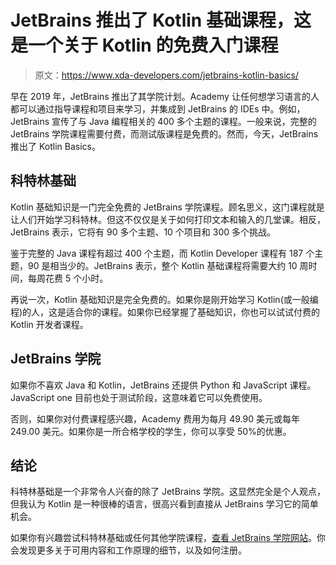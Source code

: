 # JetBrains 推出了 Kotlin 基础课程，这是一个关于 Kotlin 的免费入门课程

> 原文：<https://www.xda-developers.com/jetbrains-kotlin-basics/>

早在 2019 年，JetBrains 推出了其学院计划。Academy 让任何想学习语言的人都可以通过指导课程和项目来学习，并集成到 JetBrains 的 IDEs 中。例如，JetBrains 宣传了与 Java 编程相关的 400 多个主题的课程。一般来说，完整的 JetBrains 学院课程需要付费，而测试版课程是免费的。然而，今天，JetBrains 推出了 Kotlin Basics。

## 科特林基础

Kotlin 基础知识是一门完全免费的 JetBrains 学院课程。顾名思义，这门课程就是让人们开始学习科特林。但这不仅仅是关于如何打印文本和输入的几堂课。相反，JetBrains 表示，它将有 90 多个主题、10 个项目和 300 多个挑战。

鉴于完整的 Java 课程有超过 400 个主题，而 Kotlin Developer 课程有 187 个主题，90 是相当少的。JetBrains 表示，整个 Kotlin 基础课程将需要大约 10 周时间，每周花费 5 个小时。

再说一次，Kotlin 基础知识是完全免费的。如果你是刚开始学习 Kotlin(或一般编程)的人，这是适合你的课程。如果你已经掌握了基础知识，你也可以试试付费的 Kotlin 开发者课程。

## JetBrains 学院

如果你不喜欢 Java 和 Kotlin，JetBrains 还提供 Python 和 JavaScript 课程。JavaScript one 目前也处于测试阶段，这意味着它可以免费使用。

否则，如果你对付费课程感兴趣，Academy 费用为每月 49.90 美元或每年 249.00 美元。如果你是一所合格学校的学生，你可以享受 50%的优惠。

## 结论

科特林基础是一个非常令人兴奋的除了 JetBrains 学院。这显然完全是个人观点，但我认为 Kotlin 是一种很棒的语言，很高兴看到直接从 JetBrains 学习它的简单机会。

如果你有兴趣尝试科特林基础或任何其他学院课程，[查看 JetBrains 学院网站](https://www.jetbrains.com/academy)。你会发现更多关于可用内容和工作原理的细节，以及如何注册。